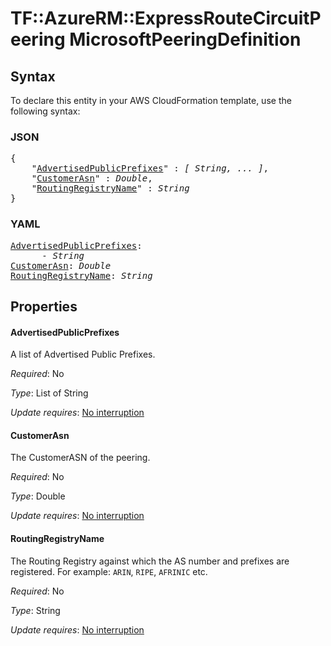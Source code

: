 # TF::AzureRM::ExpressRouteCircuitPeering MicrosoftPeeringDefinition

## Syntax

To declare this entity in your AWS CloudFormation template, use the following syntax:

### JSON

<pre>
{
    "<a href="#advertisedpublicprefixes" title="AdvertisedPublicPrefixes">AdvertisedPublicPrefixes</a>" : <i>[ String, ... ]</i>,
    "<a href="#customerasn" title="CustomerAsn">CustomerAsn</a>" : <i>Double</i>,
    "<a href="#routingregistryname" title="RoutingRegistryName">RoutingRegistryName</a>" : <i>String</i>
}
</pre>

### YAML

<pre>
<a href="#advertisedpublicprefixes" title="AdvertisedPublicPrefixes">AdvertisedPublicPrefixes</a>: <i>
      - String</i>
<a href="#customerasn" title="CustomerAsn">CustomerAsn</a>: <i>Double</i>
<a href="#routingregistryname" title="RoutingRegistryName">RoutingRegistryName</a>: <i>String</i>
</pre>

## Properties

#### AdvertisedPublicPrefixes

A list of Advertised Public Prefixes.

_Required_: No

_Type_: List of String

_Update requires_: [No interruption](https://docs.aws.amazon.com/AWSCloudFormation/latest/UserGuide/using-cfn-updating-stacks-update-behaviors.html#update-no-interrupt)

#### CustomerAsn

The CustomerASN of the peering.

_Required_: No

_Type_: Double

_Update requires_: [No interruption](https://docs.aws.amazon.com/AWSCloudFormation/latest/UserGuide/using-cfn-updating-stacks-update-behaviors.html#update-no-interrupt)

#### RoutingRegistryName

The Routing Registry against which the AS number and prefixes are registered. For example:  `ARIN`, `RIPE`, `AFRINIC` etc.

_Required_: No

_Type_: String

_Update requires_: [No interruption](https://docs.aws.amazon.com/AWSCloudFormation/latest/UserGuide/using-cfn-updating-stacks-update-behaviors.html#update-no-interrupt)

